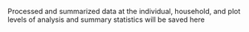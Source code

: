Processed and summarized data at the individual, household, and plot levels of analysis and summary statistics will be saved here